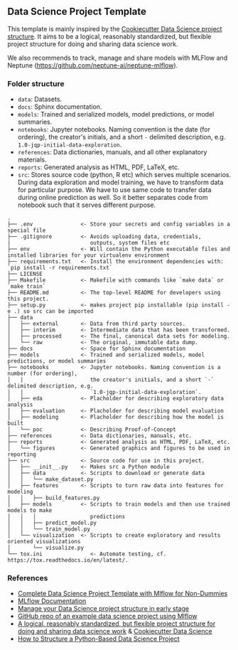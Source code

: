## Data Science Project Template

This template is mainly inspired by the [Cookiecutter Data Science project structure](https://drivendata.github.io/cookiecutter-data-science/). It aims to be a logical, reasonably standardized, but flexible project structure for doing and sharing data science work.

We also recommends to track, manage and share models with MLFlow and Neptune (https://github.com/neptune-ai/neptune-mlflow).

### Folder structure
- `data`: Datasets.
- `docs`: Sphinx documentation. 
- `models`: Trained and serialized models, model predictions, or model summaries.
- `notebooks`: Jupyter notebooks. Naming convention is the date (for ordering), the creator's initials, and a short `-` delimited description, e.g. `1.0-jqp-initial-data-exploration`.
- `references`: Data dictionaries, manuals, and all other explanatory materials.
- `reports`: Generated analysis as HTML, PDF, LaTeX, etc.
- `src`: Stores source code (python, R etc) which serves multiple scenarios. During data exploration and model training, we have to transform data for particular purpose. We have to use same code to transfer data during online prediction as well. So it better separates code from notebook such that it serves different purpose.


```
.
├── .env               <- Store your secrets and config variables in a special file
├── .gitignore         <- Avoids uploading data, credentials, 
|                         outputs, system files etc
├── env                <- Will contain the Python executable files and installed libraries for your virtualenv environment
├── requirements.txt   <- Install the environment dependencies with: `pip install -r requirements.txt`
├── LICENSE
├── Makefile           <- Makefile with commands like `make data` or `make train`
├── README.md          <- The top-level README for developers using this project.
├── setup.py           <- makes project pip installable (pip install -e .) so src can be imported
├── data
│   ├── external       <- Data from third party sources.
│   ├── interim        <- Intermediate data that has been transformed.
│   ├── processed      <- The final, canonical data sets for modeling.
│   └── raw            <- The original, immutable data dump.
├── docs               <- Space for Sphinx documentation
├── models             <- Trained and serialized models, model predictions, or model summaries
├── notebooks          <- Jupyter notebooks. Naming convention is a number (for ordering),
│   |                     the creator's initials, and a short `-` delimited description, e.g.
│   |                     `1.0-jqp-initial-data-exploration`.
│   ├── eda            <- Placholder for describing exploratory data analysis
│   ├── evaluation     <- Placholder for describing model evaluation
│   ├── modeling       <- Placholder for describing how the model is built
│   └── poc            <- Describing Proof-of-Concept
├── references         <- Data dictionaries, manuals, etc.
├── reports            <- Generated analysis as HTML, PDF, LaTeX, etc.
│   └── figures        <- Generated graphics and figures to be used in reporting
├── src                <- Source code for use in this project.
│   ├── __init__.py    <- Makes src a Python module
│   ├── data           <- Scripts to download or generate data
│   │   └── make_dataset.py
│   ├── features       <- Scripts to turn raw data into features for modeling
│   │   ├── build_features.py
│   ├── models         <- Scripts to train models and then use trained models to make
│   │   │                 predictions
│   │   ├── predict_model.py
│   │   └── train_model.py
│   └── visualization  <- Scripts to create exploratory and results oriented visualizations
│       └── visualize.py
└── tox.ini               <- Automate testing, cf. https://tox.readthedocs.io/en/latest/.
```

### References
* [Complete Data Science Project Template with Mlflow for Non-Dummies](https://towardsdatascience.com/complete-data-science-project-template-with-mlflow-for-non-dummies-d082165559eb)
* [MLflow Documentation](https://www.mlflow.org/docs/latest/index.html)
* [Manage your Data Science project structure in early stage](https://towardsdatascience.com/manage-your-data-science-project-structure-in-early-stage-95f91d4d0600)
* [GitHub repo of an example data science project using Mlflow](https://gitlab.com/jan-teichmann/ml-flow-ds-project)
* [A logical, reasonably standardized, but flexible project structure for doing and sharing data science work](https://drivendata.github.io/cookiecutter-data-science/#data-is-immutable) & [Cookiecutter Data Science](https://drivendata.github.io/cookiecutter-data-science/)
* [How to Structure a Python-Based Data Science Project](https://medium.com/swlh/how-to-structure-a-python-based-data-science-project-a-short-tutorial-for-beginners-7e00bff14f56)
